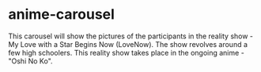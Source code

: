 # anime-carousel

This carousel will show the pictures of the participants in the reality show - My Love with a Star Begins Now (LoveNow).
The show revolves around a few high schoolers. This reality show takes place in the ongoing anime - "Oshi No Ko".

